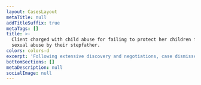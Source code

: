 ```yaml
---
layout: CasesLayout
metaTitle: null
addTitleSuffix: true
metaTags: []
title: >-
  Client charged with child abuse for failing to protect her children from
  sexual abuse by their stepfather.
colors: colors-d
excerpt: 'Following extensive discovery and negotiations, case dismissed.'
bottomSections: []
metaDescription: null
socialImage: null
---
```

